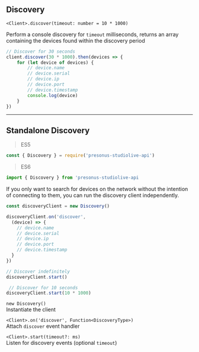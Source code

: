 ## Discovery

`<Client>.discover(timeout: number = 10 * 1000)`

Perform a console discovery for `timeout` milliseconds, returns an array containing the devices found within the discovery period

```js
// Discover for 30 seconds
client.discover(30 * 1000).then(devices => {
    for (let device of devices) {
        // device.name
        // device.serial
        // device.ip
        // device.port
        // device.timestamp
        console.log(device)
    }
})
```

---

## Standalone Discovery

> ES5

```js
const { Discovery } = require('presonus-studiolive-api')
```

> ES6

```js
import { Discovery } from 'presonus-studiolive-api
```

If you only want to search for devices on the network without the intention of connecting to them, you can run the discovery client independently.

```js
const discoveryClient = new Discovery()

discoveryClient.on('discover',
  (device) => {
    // device.name
    // device.serial
    // device.ip
    // device.port
    // device.timestamp
  }
})

// Discover indefinitely
discoveryClient.start()

 // Discover for 10 seconds
discoveryClient.start(10 * 1000)
```

`new Discovery()`  
Instantiate the client

`<Client>.on('discover', Function<DiscoveryType>)`  
Attach `discover` event handler

`<Client>.start(timeout?: ms)`  
Listen for discovery events (optional `timeout`)
